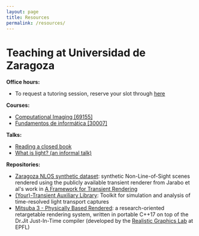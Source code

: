 ```yaml
---
layout: page
title: Resources
permalink: /resources/
---
```


# Teaching at Universidad de Zaragoza

**Office hours:**

- To request a tutoring session, reserve your slot through [here](https://calendar.google.com/calendar/u/0/appointments/schedules/AcZssZ0MISOXIgUF9qMgWWcyzb0xzHCPBS1IYBj_ZElXwzTaBfGxXz6YLtd0fWN2-w5Bf8mA-uvZ6qjm)


**Courses:**

- [Computational Imaging [69155]](https://sia.unizar.es/documentos/doa/guiadocente/2022/69155_en.pdf)
- [Fundamentos de informática [30007]](https://sia.unizar.es/documentos/doa/guiadocente/2022/30007_es.pdf)


**Talks:**

- [Reading a closed book](https://unizares-my.sharepoint.com/:p:/g/personal/aredo_unizar_es/EfSODC88q5dLiKdWH5kFt3QBkTvBd2UFPaYp6isq8q3Osw?e=yR9gau)
- [What is light? (an informal talk)](https://unizares-my.sharepoint.com/:p:/g/personal/aredo_unizar_es/EROuMie942VGhj3RajsF3KAB5HVGBa_15-jfjMn4YTDRSA?e=Yg6N9O)


**Repositories:**

- [Zaragoza NLOS synthetic dataset](https://graphics.unizar.es/nlos_dataset): synthetic Non-Line-of-Sight scenes rendered using the publicly available transient renderer from Jarabo et al's work in [A Framework for Transient Rendering](http://giga.cps.unizar.es/~ajarabo/pubs/transientSIGA14/) 
- [(Your)-Transient Auxiliary Library](https://github.com/diegoroyo/tal): Toolkit for simulation and analysis of time-resolved light transport captures
- [Mitsuba 3 - Physically Based Rendered](https://www.mitsuba-renderer.org/): a research-oriented retargetable rendering system, written in portable C++17 on top of the Dr.Jit Just-In-Time compiler (developed by the [Realistic Graphics Lab](https://rgl.epfl.ch/) at EPFL)
